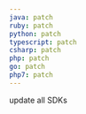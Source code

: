 ```yaml
---
java: patch
ruby: patch
python: patch
typescript: patch
csharp: patch
php: patch
go: patch
php7: patch
---
```


update all SDKs
